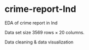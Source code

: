 # crime-report-Ind
EDA of crime report in Ind

Data set size 3569 rows × 20 columns.

Data cleaning & data visualization
